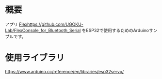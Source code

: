 # 概要
アプリ [Flex](FlexConsole_for_Bluetooth_Serial)https://github.com/UGOKU-Lab/FlexConsole_for_Bluetooth_Serial をESP32で使用するためのArduinoサンプルです。

# 使用ライブラリ


https://www.arduino.cc/reference/en/libraries/esp32servo/
